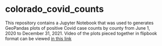 # colorado_covid_counts
This repository contains a Jupyter Notebook that was used to generates GeoPandas plots of positive Covid case counts by county from June 1, 2020 to December 31, 2021.  Video of the plots pieced together in flipbook format can be viewed [in this link](https://youtu.be/nDS-G9GO9C0)
